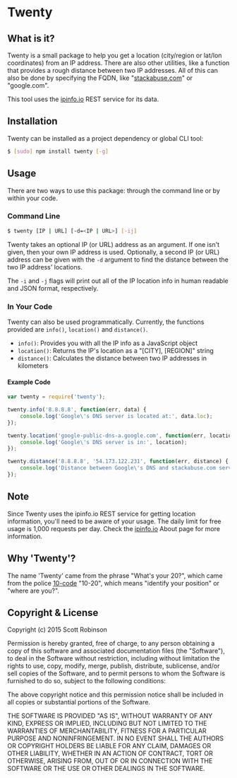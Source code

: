 # Twenty

## What is it?
Twenty is a small package to help you get a location (city/region or lat/lon coordinates) from an IP address. There are also other utilities, like a function that provides a rough distance between two IP addresses. All of this can also be done by specifying the FQDN, like "[stackabuse.com](http://stackabuse.com)" or "google.com".

This tool uses the [ipinfo.io](http://ipinfo.io/) REST service for its data.

## Installation
Twenty can be installed as a project dependency or global CLI tool:

```bash
$ [sudo] npm install twenty [-g]
```

## Usage
There are two ways to use this package: through the command line or by within your code.

### Command Line
```bash
$ twenty [IP | URL] [-d=<IP | URL>] [-ij]
```

Twenty takes an optional IP (or URL) address as an argument. If one isn't given, then your own IP address is used. Optionally, a second IP (or URL) address can be given with the `-d` argument to find the distance between the two IP address' locations.

The `-i` and `-j` flags will print out all of the IP location info in human readable and JSON format, respectively.

### In Your Code
Twenty can also be used programmatically. Currently, the functions provided are `info()`, `location()` and `distance()`.

- `info()`: Provides you with all the IP info as a JavaScript object
- `location()`: Returns the IP's location as a "[CITY], [REGION]" string
- `distance()`: Calculates the distance between two IP addresses in kilometers

#### Example Code

```javascript
var twenty = require('twenty');

twenty.info('8.8.8.8', function(err, data) {
    console.log('Google\'s DNS server is located at:', data.loc);
});

twenty.location('google-public-dns-a.google.com', function(err, location) {
    console.log('Google\'s DNS server is in:', location);
});

twenty.distance('8.8.8.8', '54.173.122.231', function(err, distance) {
    console.log('Distance between Google\'s DNS and stackabuse.com server (km):', distance);
});
```

## Note
Since Twenty uses the ipinfo.io REST service for getting location information, you'll need to be aware of your usage. The daily limit for free usage is 1,000 requests per day. Check the [ipinfo.io](http://ipinfo.io/about) About page for more information.

## Why 'Twenty'?
The name 'Twenty' came from the phrase "What's your 20?", which came from the police [10-code](https://en.wikipedia.org/wiki/Ten-code) "10-20", which means "identify your position" or "where are you?".

## Copyright & License
Copyright (c) 2015 Scott Robinson

Permission is hereby granted, free of charge, to any person obtaining a copy
of this software and associated documentation files (the "Software"), to deal
in the Software without restriction, including without limitation the rights
to use, copy, modify, merge, publish, distribute, sublicense, and/or sell
copies of the Software, and to permit persons to whom the Software is
furnished to do so, subject to the following conditions:

The above copyright notice and this permission notice shall be included in
all copies or substantial portions of the Software.

THE SOFTWARE IS PROVIDED "AS IS", WITHOUT WARRANTY OF ANY KIND, EXPRESS OR IMPLIED, INCLUDING BUT NOT LIMITED TO THE WARRANTIES OF MERCHANTABILITY, FITNESS FOR A PARTICULAR PURPOSE AND NONINFRINGEMENT. IN NO EVENT SHALL THE AUTHORS OR COPYRIGHT HOLDERS BE LIABLE FOR ANY CLAIM, DAMAGES OR OTHER LIABILITY, WHETHER IN AN ACTION OF CONTRACT, TORT OR OTHERWISE, ARISING FROM, OUT OF OR IN CONNECTION WITH THE SOFTWARE OR THE USE OR OTHER DEALINGS IN THE SOFTWARE.